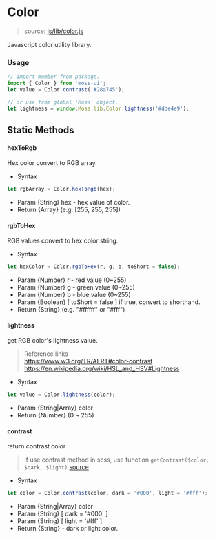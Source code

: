 # Color
> source: [js/lib/color.js](../src/js/lib/color.js)

Javascript color utility library.

### Usage
```javascript
// Import member from package.
import { Color } from 'moss-ui';
let value = Color.contrast('#28a745');

// or use from global 'Moss' object.
let lightness = window.Moss.lib.Color.lightness('#dde4e9');
```

## Static Methods
#### hexToRgb
Hex color convert to RGB array.
- Syntax
```javascript
let rgbArray = Color.hexToRgb(hex);
```
- Param {String} hex - hex value of color.
- Return {Array} (e.g. [255, 255, 255])

#### rgbToHex
RGB values convert to hex color string.
- Syntax
```javascript
let hexColor = Color.rgbToHex(r, g, b, toShort = false);
```
- Param {Number} r - red value (0~255)
- Param {Number} g - green value (0~255)
- Param {Number} b - blue value (0~255)
- Param {Boolean} [ toShort = false ] if true, convert to shorthand.
- Return {String} (e.g. "#ffffff" or "#fff")

#### lightness
get RGB color's lightness value.
> Reference links  
https://www.w3.org/TR/AERT#color-contrast  
https://en.wikipedia.org/wiki/HSL_and_HSV#Lightness

- Syntax
```javascript
let value = Color.lightness(color);
```
- Param {String|Array} color
- Return {Number} (0 ~ 255)

#### contrast
return contrast color
> If use contrast method in scss, use function `getContrast($color, $dark, $light)`
[source](../src/scss/lib/_functions.scss#L7)

- Syntax
```javascript
let color = Color.contrast(color, dark = '#000', light = '#fff');
```
- Param {String|Array} color
- Param {String} [ dark = '#000' ]
- Param {String} [ light = '#fff' ]
- Return {String} - dark or light color.
